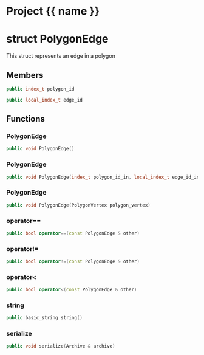 <script setup>
import {useRoute} from 'vitepress'
const {path} = useRoute()
const tokens = path.split('/')
const words = tokens[2].split('-');
for (let i = 0; i < words.length; i++) {
    words[i] = words[i].charAt(0).toUpperCase() + words[i].slice(1);
    words[i] = words[i].replace('geode', 'Geode')
}
const name = words.join('-');
</script>
# Project {{ name }}

# struct PolygonEdge


 This struct represents an edge in a polygon



## Members

```cpp
public index_t polygon_id

```

```cpp
public local_index_t edge_id

```



## Functions

### PolygonEdge

```cpp
public void PolygonEdge()
```


### PolygonEdge

```cpp
public void PolygonEdge(index_t polygon_id_in, local_index_t edge_id_in)
```


### PolygonEdge

```cpp
public void PolygonEdge(PolygonVertex polygon_vertex)
```


### operator==

```cpp
public bool operator==(const PolygonEdge & other)
```


### operator!=

```cpp
public bool operator!=(const PolygonEdge & other)
```


### operator<

```cpp
public bool operator<(const PolygonEdge & other)
```


### string

```cpp
public basic_string string()
```


### serialize

```cpp
public void serialize(Archive & archive)
```




